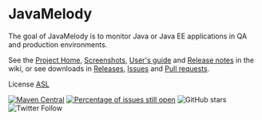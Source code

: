 ﻿JavaMelody
=========================

The goal of JavaMelody is to monitor Java or Java EE applications in QA and production environments.

See the [Project Home](../../wiki), [Screenshots](../../wiki/Screenshots#charts), [User's guide](../../wiki/UserGuide) and [Release notes](../../wiki/ReleaseNotes) in the wiki,
or see downloads in [Releases](../../releases), [Issues](../../issues) and [Pull requests](../../pulls).

License [ASL](http://www.apache.org/licenses/LICENSE-2.0)

[![Maven Central](https://maven-badges.herokuapp.com/maven-central/net.bull.javamelody/javamelody-core/badge.svg)](https://maven-badges.herokuapp.com/maven-central/net.bull.javamelody/javamelody-core)
[![Percentage of issues still open](http://isitmaintained.com/badge/open/javamelody/javamelody.svg)](http://isitmaintained.com/project/javamelody/javamelody "Percentage of issues still open")
![GitHub stars](https://img.shields.io/github/stars/javamelody/javamelody?style=social)
![Twitter Follow](https://img.shields.io/twitter/follow/java_melody?label=Follow&style=social)



